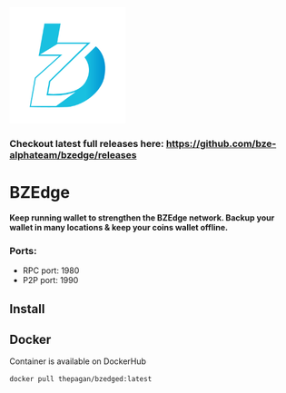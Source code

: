 <img height="204" src="https://github.com/thepagan/bzedge/raw/bzedge/doc/imgs/bzedge-logo.png">

### Checkout latest full releases here: https://github.com/bze-alphateam/bzedge/releases


# BZEdge
**Keep running wallet to strengthen the BZEdge network. Backup your wallet in many locations & keep your coins wallet offline.**

### Ports:
- RPC port: 1980
- P2P port: 1990

Install
-----------------

## Docker

Container is available on DockerHub

```
docker pull thepagan/bzedged:latest
```
